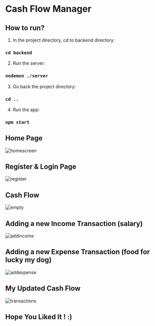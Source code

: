 # Cash Flow Manager

## How to run?
1. In the project directory, cd to backend directory:
### `cd backend`
2. Run the server:
### `nodemon ./server`
3. Go back the project directory:
### `cd ..`
4.  Run the app:
### `npm start`

## Home Page

![homescreen](https://user-images.githubusercontent.com/73595826/224747602-da224615-2ab5-4034-a40e-40172744df14.png)

## Register & Login Page

![register](https://user-images.githubusercontent.com/73595826/224747805-80260dd1-1499-410d-86d4-cff41b059ee7.png)

## Cash Flow

![empty](https://user-images.githubusercontent.com/73595826/224748089-9a431df4-e72b-4180-8167-69916fb2c7c0.png)

## Adding a new Income Transaction (salary)

![addincome](https://user-images.githubusercontent.com/73595826/224748106-4c417282-9c98-4ee2-b142-852cbdfd0abb.png)

## Adding a new Expense Transaction (food for lucky my dog)

![addexpense](https://user-images.githubusercontent.com/73595826/224749291-e92300eb-bee4-4d56-b05d-2d7fc45eb1fd.png)

## My Updated Cash Flow

![transactions](https://user-images.githubusercontent.com/73595826/224748153-f4c66802-3cdb-4644-9d2a-10111c4b05db.png)

## Hope You Liked It ! :)
